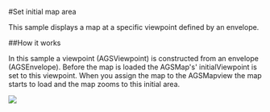 #Set initial map area

This sample displays a map at a specific viewpoint defined by an envelope.

##How it works

In this sample a viewpoint (AGSViewpoint) is constructed from an envelope (AGSEnvelope). Before the map is loaded the AGSMap's' initialViewpoint is set to this viewpoint. When you assign the map to the AGSMapview the map starts to load and the map zooms to this initial area.

![](image1.png)





